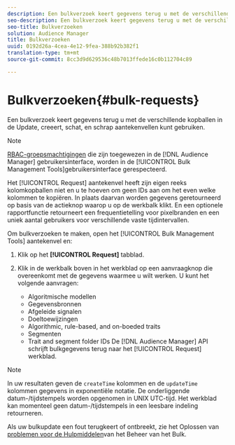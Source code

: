 ```yaml
---
description: Een bulkverzoek keert gegevens terug u met de verschillende kopballen in de Update, creeert, schat, en schrap aantekenvellen kunt gebruiken.
seo-description: Een bulkverzoek keert gegevens terug u met de verschillende kopballen in de Update, creeert, schat, en schrap aantekenvellen kunt gebruiken.
seo-title: Bulkverzoeken
solution: Audience Manager
title: Bulkverzoeken
uuid: 0192d26a-4cea-4e12-9fea-388b92b382f1
translation-type: tm+mt
source-git-commit: 8cc3d9d629536c48b7013ffede16c0b112704c89

---
```



# Bulkverzoeken{#bulk-requests}

Een bulkverzoek keert gegevens terug u met de verschillende kopballen in de Update, creeert, schat, en schrap aantekenvellen kunt gebruiken.

<!-- 

t_bulk_requests.xml

 -->

>[!NOTE]
>
>[RBAC-groepsmachtigingen](../../features/administration/administration-overview.md) die zijn toegewezen in de [!DNL Audience Manager] gebruikersinterface, worden in de [!UICONTROL Bulk Management Tools]gebruikersinterface gerespecteerd.

Het [!UICONTROL Request] aantekenvel heeft zijn eigen reeks kolomkopballen niet en u te hoeven om geen IDs aan om het even welke kolommen te kopiëren. In plaats daarvan worden gegevens geretourneerd op basis van de actieknop waarop u op de werkbalk klikt. En een optionele rapportfunctie retourneert een frequentietelling voor pixelbranden en een uniek aantal gebruikers voor verschillende vaste tijdintervallen.

Om bulkverzoeken te maken, open het [!UICONTROL Bulk Management Tools] aantekenvel en:

1. Klik op het **[!UICONTROL Request]** tabblad.
2. Klik in de werkbalk boven in het werkblad op een aanvraagknop die overeenkomt met de gegevens waarmee u wilt werken. U kunt het volgende aanvragen:

   * Algoritmische modellen
   * Gegevensbronnen
   * Afgeleide signalen
   * Doeltoewijzingen
   * Algorithmic, rule-based, and on-boeded traits
   * Segmenten
   * Trait and segment folder IDs
   De [!DNL Audience Manager] API schrijft bulkgegevens terug naar het [!UICONTROL Request] werkblad.

>[!NOTE]
>
>In uw resultaten geven de `createTime` kolommen en de `updateTime` kolommen gegevens in exponentiële notatie. De onderliggende datum-/tijdstempels worden opgenomen in UNIX UTC-tijd. Het werkblad kan momenteel geen datum-/tijdstempels in een leesbare indeling retourneren.

Als uw bulkupdate een fout terugkeert of ontbreekt, zie het Oplossen van [problemen voor de Hulpmiddelen](../../reference/bulk-management-tools/bulk-troubleshooting.md)van het Beheer van het Bulk.
